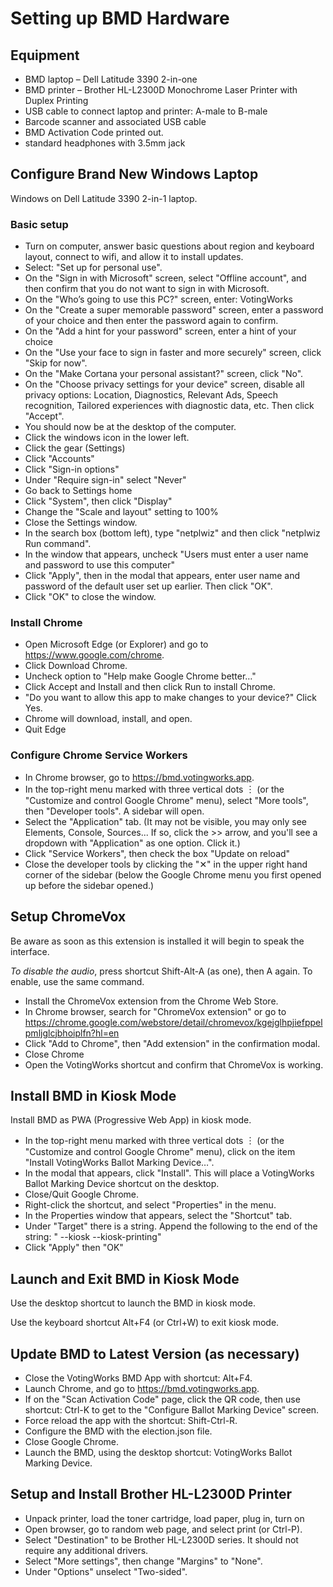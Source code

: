 # Setting up BMD Hardware

## Equipment

- BMD laptop – Dell Latitude 3390 2-in-one
- BMD printer – Brother HL-L2300D Monochrome Laser Printer with Duplex Printing
- USB cable to connect laptop and printer: A-male to B-male
- Barcode scanner and associated USB cable
- BMD Activation Code printed out.
- standard headphones with 3.5mm jack

## Configure Brand New Windows Laptop

Windows on Dell Latitude 3390 2-in-1 laptop.

### Basic setup

- Turn on computer, answer basic questions about region and keyboard layout,
  connect to wifi, and allow it to install updates.
- Select: "Set up for personal use".
- On the "Sign in with Microsoft" screen, select "Offline account", and then
  confirm that you do not want to sign in with Microsoft.
- On the "Who’s going to use this PC?" screen, enter: VotingWorks
- On the "Create a super memorable password" screen, enter a password of your
  choice and then enter the password again to confirm.
- On the "Add a hint for your password" screen, enter a hint of your choice
- On the "Use your face to sign in faster and more securely" screen, click "Skip
  for now".
- On the "Make Cortana your personal assistant?" screen, click "No".
- On the "Choose privacy settings for your device" screen, disable all privacy
  options: Location, Diagnostics, Relevant Ads, Speech recognition, Tailored
  experiences with diagnostic data, etc. Then click "Accept".
- You should now be at the desktop of the computer.
- Click the windows icon in the lower left.
- Click the gear (Settings)
- Click "Accounts"
- Click "Sign-in options"
- Under "Require sign-in" select "Never"
- Go back to Settings home
- Click "System", then click "Display"
- Change the "Scale and layout" setting to 100%
- Close the Settings window.
- In the search box (bottom left), type "netplwiz" and then click "netplwiz Run
  command".
- In the window that appears, uncheck "Users must enter a user name and password
  to use this computer"
- Click "Apply", then in the modal that appears, enter user name and password of
  the default user set up earlier. Then click "OK".
- Click "OK" to close the window.

### Install Chrome

- Open Microsoft Edge (or Explorer) and go to https://www.google.com/chrome.
- Click Download Chrome.
- Uncheck option to "Help make Google Chrome better…"
- Click Accept and Install and then click Run to install Chrome.
- "Do you want to allow this app to make changes to your device?" Click Yes.
- Chrome will download, install, and open.
- Quit Edge

### Configure Chrome Service Workers

- In Chrome browser, go to https://bmd.votingworks.app.
- In the top-right menu marked with three vertical dots ︙ (or the "Customize
  and control Google Chrome" menu), select "More tools", then "Developer tools".
  A sidebar will open.
- Select the "Application" tab. (It may not be visible, you may only see
  Elements, Console, Sources... If so, click the >> arrow, and you'll see a
  dropdown with "Application" as one option. Click it.)
- Click "Service Workers", then check the box "Update on reload"
- Close the developer tools by clicking the "✕" in the upper right hand corner
  of the sidebar (below the Google Chrome menu you first opened up before the
  sidebar opened.)

## Setup ChromeVox

Be aware as soon as this extension is installed it will begin to speak the
interface.

_To disable the audio_, press shortcut Shift-Alt-A (as one), then A again. To
enable, use the same command.

- Install the ChromeVox extension from the Chrome Web Store.
- In Chrome browser, search for "ChromeVox extension" or go to
  https://chrome.google.com/webstore/detail/chromevox/kgejglhpjiefppelpmljglcjbhoiplfn?hl=en
- Click "Add to Chrome", then "Add extension" in the confirmation modal.
- Close Chrome
- Open the VotingWorks shortcut and confirm that ChromeVox is working.

## Install BMD in Kiosk Mode

Install BMD as PWA (Progressive Web App) in kiosk mode.

- In the top-right menu marked with three vertical dots ︙ (or the "Customize
  and control Google Chrome" menu), click on the item "Install VotingWorks
  Ballot Marking Device…".
- In the modal that appears, click "Install". This will place a VotingWorks
  Ballot Marking Device shortcut on the desktop.
- Close/Quit Google Chrome.
- Right-click the shortcut, and select "Properties" in the menu.
- In the Properties window that appears, select the "Shortcut" tab.
- Under "Target" there is a string. Append the following to the end of the
  string: " --kiosk --kiosk-printing"
- Click "Apply" then "OK"

## Launch and Exit BMD in Kiosk Mode

Use the desktop shortcut to launch the BMD in kiosk mode.

Use the keyboard shortcut Alt+F4 (or Ctrl+W) to exit kiosk mode.

## Update BMD to Latest Version (as necessary)

- Close the VotingWorks BMD App with shortcut: Alt+F4.
- Launch Chrome, and go to https://bmd.votingworks.app.
- If on the "Scan Activation Code" page, click the QR code, then use shortcut:
  Ctrl-K to get to the "Configure Ballot Marking Device" screen.
- Force reload the app with the shortcut: Shift-Ctrl-R.
- Configure the BMD with the election.json file.
- Close Google Chrome.
- Launch the BMD, using the desktop shortcut: VotingWorks Ballot Marking Device.

## Setup and Install Brother HL-L2300D Printer

- Unpack printer, load the toner cartridge, load paper, plug in, turn on
- Open browser, go to random web page, and select print (or Ctrl-P).
- Select "Destination" to be Brother HL-L2300D series. It should not require any
  additional drivers.
- Select "More settings", then change "Margins" to "None".
- Under "Options" unselect "Two-sided".
